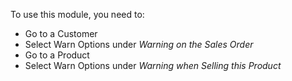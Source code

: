 To use this module, you need to:

- Go to a Customer
- Select Warn Options under _Warning on the Sales Order_
- Go to a Product
- Select Warn Options under _Warning when Selling this Product_
